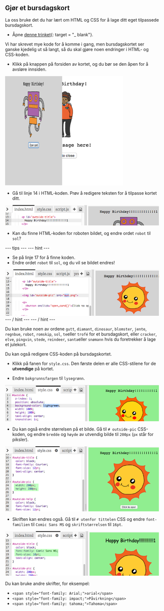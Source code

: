 ## Gjør et bursdagskort

La oss bruke det du har lært om HTML og CSS for å lage ditt eget tilpassede bursdagskort.

+ Åpne [denne trinket](http://jumpto.cc/web-card){: target = "_ blank"}.

Vi har skrevet mye kode for å komme i gang, men bursdagskortet ser ganske kjedelig ut så langt, så du skal gjøre noen endringer i HTML- og CSS-koden.

+ Klikk på knappen på forsiden av kortet, og du bør se den åpen for å avsløre innsiden.

![skjermbilde](images/birthday-click.png)

+ Gå til linje 14 i HTML-koden. Prøv å redigere teksten for å tilpasse kortet ditt.

![skjermbilde](images/birthday-card-html.png)

+ Kan du finne HTML-koden for roboten bildet, og endre ordet `robot` til `sol`?

\--- tips \--- \--- hint \---

+ Se på linje 17 for å finne koden.
+ Endre ordet `robot` til `sol`, og du vil se bildet endres!

![skjermbilde](images/birthday-card-sun.png) \--- / hint \--- \--- / hint \---

Du kan bruke noen av ordene `gutt`, `diamant`, `dinosaur`, `blomster`, `jente`, `regnbue`, `robot`, `romskip`, `sol`, `te`eller `trofé` for et bursdagskort, eller `cracker`, `elve`, `pingvin`, `stede`, `reindeer`, `santa`eller `snømann` hvis du foretrekker å lage et julekort.

Du kan også redigere CSS-koden på bursdagskortet.

+ Klikk på fanen for `style.css`. Den første delen er alle CSS-stilene for de **utvendige** på kortet.

+ Endre `bakgrunnsfargen` til `lysegrønn`.

![skjermbilde](images/birthday-card-outside.png)

+ Du kan også endre størrelsen på et bilde. Gå til `# outside-pic` CSS-koden, og endre `bredde` og `høyde` av utvendig bilde til `200px` (`px` står for piksler).

![skjermbilde](images/birthday-card-size.png)

+ Skriften kan endres også. Gå til `# utenfor tittelen` CSS og endre `font-familien` til `Comic Sans MS` og `skriftstørrelsen` til `16pt`.

![skjermbilde](images/birthday-card-font.png)

Du kan bruke andre skrifter, for eksempel:

+ `<span style="font-family: Arial;">arial</span>`
+ `<span style="font-family: impact;">Påvirkning</span>`
+ `<span style="font-family: tahoma;">Tahoma</span>`